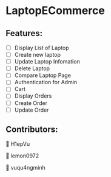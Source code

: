 # LaptopECommerce

## Features:
- [ ] Display List of Laptop
- [ ] Create new laptop
- [ ] Update Laptop Infomation
- [ ] Delete Laptop
- [ ] Compare Laptop Page
- [ ] Authentication for Admin
- [ ] Cart
- [ ] Display Orders
- [ ] Create Order
- [ ] Update Order

## Contributors:
<p>👨 H1epVu</p>
<p>👨 lemon0972</p>
<p>👨 vuqu4ngminh</p>
